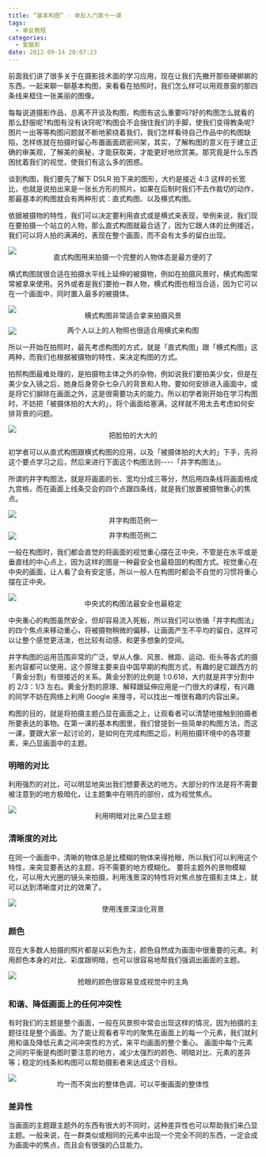 ```yaml
---
title: “基本构图” - 单反入门第十一课
tags:
  - 单反教程
categories:
  - 爱摄影
date: 2012-09-14 20:07:23
---
```


前面我们讲了很多关于在摄影技术面的学习应用，现在让我们先撇开那些硬梆梆的东西，一起来聊一聊基本构图，来看看在拍照时，我们怎么样可以用观景窗的那四条线来框住一张美丽的图像。

每每说道摄影作品，总离不开谈及构图，构图有这么重要吗?好的构图怎么就看的那么舒服呢?构图有没有诀窍呢?构图会不会捆住我们的手脚，使我们变得教条呢?图片一出等等构图问题就不断地萦绕着我们，我们怎样看待自己作品中的构图缺陷，怎样练就在拍摄时留心布置画面疏密间架，其实，了解构图的意义在于建立正确的审美观，了解美的奥秘，才能获取美，才能更好地欣赏美。那究竟是什么东西困扰着我们的视觉，使我们有这么多的困惑。

谈到构图，我们要先了解下 DSLR 拍下来的图形，大约是接近 4:3 这样的长宽比，也就是说拍出来是一张长方形的照片。如果在后制时我们不去作裁切的动作，那最基本的构图就会有两种形式：直式构图、以及横式构图。

依据被摄物的特性，我们可以决定要利用直式或是横式来表现，举例来说，我们现在要拍摄一个站立的人物，那么直式构图就最合适了，因为它跟人体的比例接近，我们可以将人拍的满满的，表现在整个画面，而不会有太多的留白出现。

![](/images/slr/SLR_eleventh1.jpeg)<p align="center" style="line-height: initial; margin-top: -20px;">直式构图用来拍摄一个完整的人物体态是最方便的了</p>

<!-- more -->

横式构图就很合适在拍摄水平线上延伸的被摄物，例如在拍摄风景时，横式构图常常被拿来使用。另外或者是我们要拍一群人物，横式构图也相当合适，因为它可以在一个画面中，同时置入最多的被摄体。

![](/images/slr/SLR_eleventh2.jpeg)<p align="center" style="line-height: initial; margin-top: -20px;">横式构图非常适合拿来拍摄风景</p>
![](/images/slr/SLR_eleventh3.jpeg)<p align="center" style="line-height: initial; margin-top: -20px;">两个人以上的人物照也很适合用横式来构图</p>

所以一开始在拍照时，最先考虑构图的方式，就是「直式构图」跟「横式构图」这两种，而我们也根据被摄物的特性，来决定构图的方式。

拍照构图最难处理的，是拍摄物主体之外的杂物，例如说我们要拍美少女，但是在美少女入镜之后，她身后身旁杂七杂八的背景和人物，要如何安排进入画面中，或是将它们摒除在画面之外，这是很需要功夫的能力。所以初学者刚开始在学习构图时，不妨把「被摄体拍的大大的」，将个画面给塞满，这样就不用太去考虑如何安排背景的问题。

![](/images/slr/SLR_eleventh4.jpeg)<p align="center" style="line-height: initial; margin-top: -20px;">把脸拍的大大的</p>

初学者可以从直式构图跟横式构图的应用，以及「被摄体拍的大大的」下手，先将这个要点学习之后，然后来进行下面这个构图法则----「井字构图法」。

所谓的井字构图法，就是将画面的长、宽均分成三等分，然后用四条线将画面格成九宫格，而在画面上线条交会的四个点跟四条线，就是我们放置被摄物重心的焦点。

![](/images/slr/SLR_eleventh5.jpeg)<p align="center" style="line-height: initial; margin-top: -20px;">井字构图范例一</p>
![](/images/slr/SLR_eleventh6.jpeg)<p align="center" style="line-height: initial; margin-top: -20px;">井字构图范例二</p>

一般在构图时，我们都会直觉的将画面的视觉重心摆在正中央，不管是在水平或是垂直线的中心点上，因为这样的图是一种最安全也最稳固的构图方式。视觉重心在中央的画面，让人看了会有安定感，所以一般人在构图时都会不自觉的习惯将重心摆在正中央。

![](/images/slr/SLR_eleventh7.jpeg)<p align="center" style="line-height: initial; margin-top: -20px;">中央式的构图法最安全也最稳定</p>

中央重心的构图虽然安全，但却容易流入死板，所以我们可以依循「井字构图法」的四个焦点来移动重心，将被摄物稍微的偏移，让画面产生不平均的留白，这样可以让整个感觉更活泼，也比较有动感、和更多想象的空间。

井字构图的运用范围非常的广泛，举从人像、风景、微距、运动、街头等各式的摄影内容都可以使用，这个原理主要来自中国早期的构图方式，有趣的是它跟西方的「黄金分割」有很接近的关系。黄金分割的比例是 1:0.618，大约就是井字分割中的 2/3：1/3 左右。黄金分割的原理、解释跟延伸应用是一门很大的课程，有兴趣的同学不妨在网络上利用 Google 来搜寻，可以找出一堆很有趣的内容出来。

构图的目的，就是将拍摄主题凸显在画面之上，让观看者可以清楚地接触到拍摄者所要表达的事物。在第一课的基本构图里，我们曾提到一些简单的构图方法，而这一课，要跟大家一起讨论的，是如何在完成构图之后，利用拍摄环境中的各项要素，来凸显画面中的主题。

### 明暗的对比

利用强烈的对比，可以明显地突出我们想要表达的地方。大部分的作法是将不需要被注意到的地方极暗化，让主题集中在明亮的部份，成为视觉焦点。

![](/images/slr/SLR_eleventh8.jpeg)<p align="center" style="line-height: initial; margin-top: -20px;">利用明暗对比来凸显主题</p>

### 清晰度的对比

在同一个画面中，清晰的物体总是比模糊的物体来得抢眼，所以我们可以利用这个特性，来突显要表达的主题，将不需要的地方模糊化。
要将主题外的景物模糊化，可以用大光圈的镜头来拍摄，利用浅景深的特性将对焦点放在摄影主体上，就可以达到清晰度对比的效果了。

![](/images/slr/SLR_eleventh9.jpeg)<p align="center" style="line-height: initial; margin-top: -20px;">使用浅景深淡化背景</p>

### 颜色

现在大多数人拍摄的照片都是以彩色为主，颜色自然成为画面中很重要的元素。利用颜色本身的对比、彩度跟明暗，也可以很容易地帮我们强调出画面的主题。

![](/images/slr/SLR_eleventh10.jpeg)<p align="center" style="line-height: initial; margin-top: -20px;">抢眼的颜色很容易变成视觉中的主角</p>

### 和谐、降低画面上的任何冲突性

有时我们的主题是整个画面，一般在风景照中常会出现这样的情况，因为拍摄的主题往往是整个画面。为了能让观看者平均的聚焦在画面上的每一个元素，我们就利用和谐及降低元素之间冲突性的方式，来平均画面的整个重心。
画面中每个元素之间的平衡是构图时要注意的地方，减少太强烈的颜色、明暗对比、元素的差异等；稳定的线条和构图可以帮助摄影者来达成这个目标。

![](/images/slr/SLR_eleventh11.jpeg)<p align="center" style="line-height: initial; margin-top: -20px;">均一而不突出的整体色调，可以平衡画面的整体性</p>

### 差异性

当画面的主题跟主题外的东西有很大的不同时，这种差异性也可以帮助我们来凸显主题。一般来说，在一群类似或相同的元素中出现一个完全不同的东西，一定会成为画面中的焦点，而且会有很强的凸显能力。
<br/>
